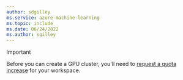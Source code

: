 ```yaml
---
author: sdgilley
ms.service: azure-machine-learning
ms.topic: include
ms.date: 06/24/2022
ms.author: sgilley
---
```


> [!IMPORTANT]
> Before you can create a GPU cluster, you'll need to [request a quota increase](../how-to-manage-quotas.md) for your workspace.
